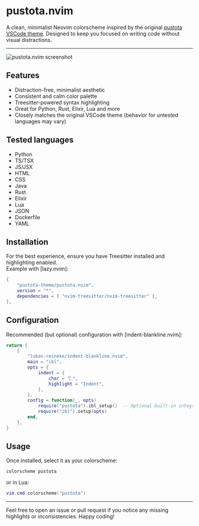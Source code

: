 # pustota.nvim

A clean, minimalist Neovim colorscheme inspired by the original [pustota VSCode theme](https://github.com/sobolevn/pustota). Designed to keep you focused on writing code without visual distractions.

--------------------------------------------------------------------------------
![pustota.nvim screenshot](https://raw.githubusercontent.com/igor-gorohovsky/pustota.nvim/master/assets/minimal.png)

## Features
- Distraction-free, minimalist aesthetic
- Consistent and calm color palette
- Treesitter-powered syntax highlighting
- Great for Python, Rust, Elixir, Lua and more
- Closely matches the original VSCode theme (behavior for untested languages may vary)

## Tested languages
- Python
- TS/TSX
- JS/JSX
- HTML
- CSS
- Java
- Rust
- Elixir
- Lua
- JSON
- Dockerfile
- YAML

## Installation
For the best experience, ensure you have Treesitter installed and highlighting enabled.  
Example with [lazy.nvim]:

```lua
{
    "pustota-theme/pustota.nvim",
    version = "*",
    dependencies = { "nvim-treesitter/nvim-treesitter" },
},
```

## Configuration
Recommended (but optional) configuration with [indent-blankline.nvim]:

```lua
return {
    {
        "lukas-reineke/indent-blankline.nvim",
        main = "ibl",
        opts = {
            indent = {
                char = "▏",
                highlight = "Indent",
            },
        },
        config = function(_, opts)
            require("pustota").ibl_setup()  -- Optional built-in integration
            require("ibl").setup(opts)
        end,
    },
}
```

## Usage
Once installed, select it as your colorscheme:

```vim
colorscheme pustota
```
or in Lua:
```lua
vim.cmd.colorscheme("pustota")
```

--------------------------------------------------------------------------------
Feel free to open an issue or pull request if you notice any missing highlights or inconsistencies. Happy coding!
